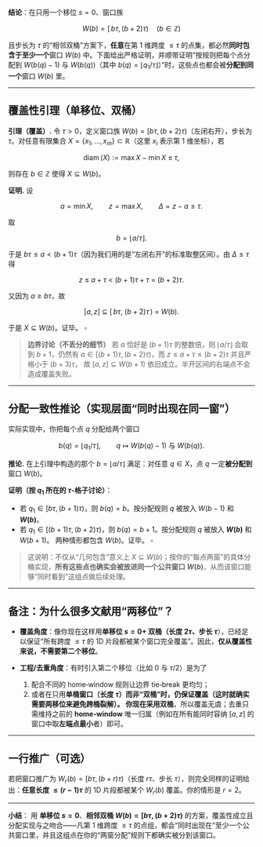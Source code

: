 **结论**：在只用一个移位 $s=0$、窗口族

$$
W(b)=[\,b\tau,\,(b+2)\tau)\quad(b\in\mathbb{Z})
$$

且步长为 $\tau$ 的“相邻双桶”方案下，**任意**在第 1 维跨度 $\le \tau$ 的点集，都必然**同时包含于至少一个**窗口 $W(b)$ 中。下面给出严格证明，并顺带证明“按规则把每个点分配到 $W(b(q)-1)$ 与 $W(b(q))$（其中 $b(q)=\lfloor q_1/\tau\rfloor$）”时，这些点也都会被**分配到同一个**窗口 $W(b)$ 里。

---

## 覆盖性引理（单移位、双桶）

**引理（覆盖）.** 令 $\tau>0$，定义窗口族 $W(b)=[b\tau,(b+2)\tau)$（左闭右开），步长为 $\tau$。对任意有限集合
$X=\{x_1,\dots,x_m\}\subset\mathbb{R}$（这里 $x_i$ 表示第 1 维坐标），若

$$
\operatorname{diam}(X):=\max X-\min X\ \le\ \tau,
$$

则存在 $b\in\mathbb{Z}$ 使得 $X\subseteq W(b)$。

**证明.** 设

$$
a=\min X,\qquad z=\max X,\qquad \Delta=z-a\le\tau.
$$

取

$$
b=\big\lfloor a/\tau\big\rfloor.
$$

于是 $b\tau\le a< (b+1)\tau$（因为我们用的是“左闭右开”的标准取整区间）。由 $\Delta\le\tau$ 得

$$
z\ \le\ a+\tau\ <\ (b+1)\tau+\tau\ =\ (b+2)\tau.
$$

又因为 $a\ge b\tau$，故

$$
[a,z]\ \subseteq\ [\,b\tau,\ (b+2)\tau\,)\ =\ W(b).
$$

于是 $X\subseteq W(b)$。证毕。 $\square$

> **边界讨论（不丢分的细节）**
> 若 $a$ 恰好是 $(b+1)\tau$ 的整数倍，则 $\lfloor a/\tau\rfloor$ 会取到 $b+1$，仍然有
> $a\in[(b+1)\tau,(b+2)\tau)$，而 $z\le a+\tau\le (b+2)\tau$ 并且严格小于 $(b+3)\tau$，
> 故 $[a,z]\subseteq W(b+1)$ 依旧成立。半开区间的右端点不会造成覆盖失败。

---

## 分配一致性推论（实现层面“同时出现在同一窗”）

实际实现中，你把每个点 $q$ 分配给两个窗口

$$
b(q)=\big\lfloor q_1/\tau\big\rfloor,\qquad
q\mapsto W\big(b(q)-1\big)\ \text{与}\ W\big(b(q)\big).
$$

**推论.** 在上引理中构造的那个 $b=\lfloor a/\tau\rfloor$ 满足：对任意 $q\in X$，点 $q$ 一定**被分配到**窗口 $W(b)$。

**证明（按 $q_1$ 所在的 $\tau$-格子讨论）**：

* 若 $q_1\in [b\tau,(b+1)\tau)$，则 $b(q)=b$。按分配规则 $q$ 被放入 $W(b-1)$ 和 **$W(b)$**。
* 若 $q_1\in [(b+1)\tau,(b+2)\tau)$，则 $b(q)=b+1$。按分配规则 $q$ 被放入 **$W(b)$** 和 $W(b+1)$。
  两种情形都包含 $W(b)$。证毕。 $\square$

> 这说明：不仅从“几何包含”意义上 $X\subseteq W(b)$；按你的“每点两窗”的具体分桶实现，**所有这些点也确实会被放进同一个公共窗口 $W(b)$**，从而该窗口能够“同时看到”这组点做后续处理。

---

## 备注：为什么很多文献用“两移位”？

* **覆盖角度**：像你现在这样用**单移位 $s=0$+ 双桶（长度 $2\tau$、步长 $\tau$**），已经足以保证“所有跨度 $\le\tau$ 的 1D 片段都被某个窗口完全覆盖”。因此，**仅从覆盖性来说，不需要第二个移位**。
* **工程/去重角度**：有时引入第二个移位（比如 $0$ 与 $\tau/2$）是为了

  1. 配合不同的 home‑window 规则让边界 tie‑break 更均匀；
  2. 或者在只用**单桶窗口（长度 $\tau$）**而非“双桶”时，仍保证覆盖（这时就确实需要两移位来避免跨桶裂解）。
     你现在采用**双桶**，所以覆盖无虞；去重只需维持之前的 **home‑window** 唯一归属（例如在所有能同时容纳 $[a,z]$ 的窗口中取**左端点最小**者）即可。

---

## 一行推广（可选）

若把窗口推广为 $W_r(b)=[b\tau,(b+r)\tau)$（长度 $r\tau$、步长 $\tau$），则完全同样的证明给出：**任意长度 $\le (r-1)\tau$** 的 1D 片段都被某个 $W_r(b)$ 覆盖。你的情形是 $r=2$。

---

**小结**：
用 **单移位 $s=0$**、**相邻双桶 $W(b)=[b\tau,(b+2)\tau)$** 的方案，覆盖性成立且分配实现与之吻合——凡第 1 维跨度 $\le\tau$ 的点组，都会“同时出现在”至少一个公共窗口里，并且这组点在你的“两窗分配”规则下都确实被分到该窗口。